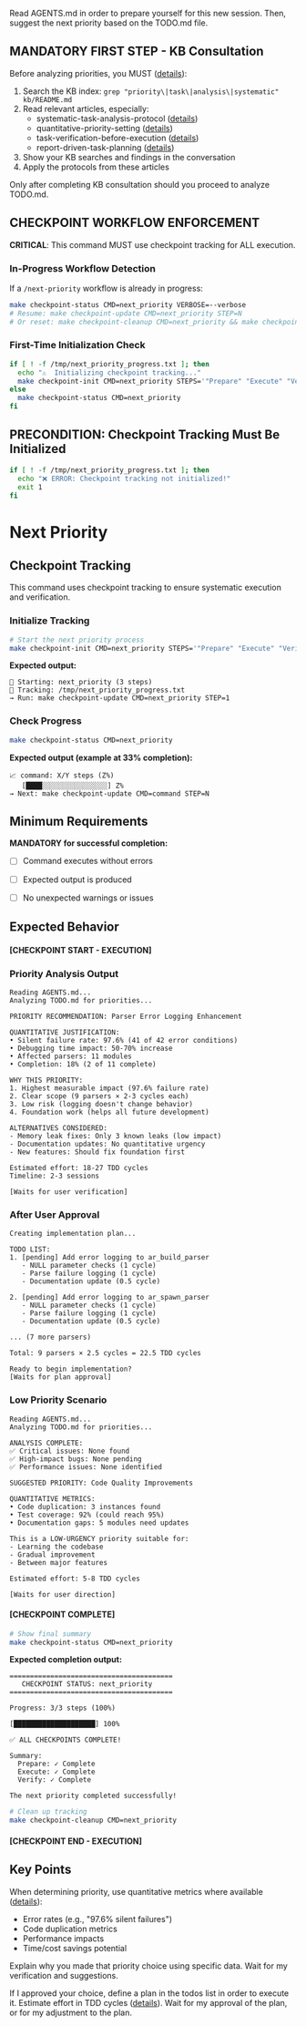 Read AGENTS.md in order to prepare yourself for this new session. Then, suggest the next priority based on the TODO.md file.

## MANDATORY FIRST STEP - KB Consultation

Before analyzing priorities, you MUST ([details](../../../kb/kb-consultation-before-planning-requirement.md)):
1. Search the KB index: `grep "priority\|task\|analysis\|systematic" kb/README.md`
2. Read relevant articles, especially:
   - systematic-task-analysis-protocol ([details](../../../kb/systematic-task-analysis-protocol.md))
   - quantitative-priority-setting ([details](../../../kb/quantitative-priority-setting.md))
   - task-verification-before-execution ([details](../../../kb/task-verification-before-execution.md))
   - report-driven-task-planning ([details](../../../kb/report-driven-task-planning.md))
3. Show your KB searches and findings in the conversation
4. Apply the protocols from these articles

Only after completing KB consultation should you proceed to analyze TODO.md.

## CHECKPOINT WORKFLOW ENFORCEMENT

**CRITICAL**: This command MUST use checkpoint tracking for ALL execution.

### In-Progress Workflow Detection

If a `/next-priority` workflow is already in progress:

```bash
make checkpoint-status CMD=next_priority VERBOSE=--verbose
# Resume: make checkpoint-update CMD=next_priority STEP=N
# Or reset: make checkpoint-cleanup CMD=next_priority && make checkpoint-init CMD=next_priority STEPS='"Prepare" "Execute" "Verify"'
```

### First-Time Initialization Check

```bash
if [ ! -f /tmp/next_priority_progress.txt ]; then
  echo "⚠️  Initializing checkpoint tracking..."
  make checkpoint-init CMD=next_priority STEPS='"Prepare" "Execute" "Verify"'
else
  make checkpoint-status CMD=next_priority
fi
```

## PRECONDITION: Checkpoint Tracking Must Be Initialized

```bash
if [ ! -f /tmp/next_priority_progress.txt ]; then
  echo "❌ ERROR: Checkpoint tracking not initialized!"
  exit 1
fi
```

# Next Priority
## Checkpoint Tracking

This command uses checkpoint tracking to ensure systematic execution and verification.

### Initialize Tracking
```bash
# Start the next priority process
make checkpoint-init CMD=next_priority STEPS='"Prepare" "Execute" "Verify"'
```

**Expected output:**
```
📍 Starting: next_priority (3 steps)
📁 Tracking: /tmp/next_priority_progress.txt
→ Run: make checkpoint-update CMD=next_priority STEP=1
```

### Check Progress
```bash
make checkpoint-status CMD=next_priority
```

**Expected output (example at 33% completion):**
```
📈 command: X/Y steps (Z%)
   [████░░░░░░░░░░░░░░░░] Z%
→ Next: make checkpoint-update CMD=command STEP=N
```

## Minimum Requirements

**MANDATORY for successful completion:**
- [ ] Command executes without errors
- [ ] Expected output is produced
- [ ] No unexpected warnings or issues


## Expected Behavior

#### [CHECKPOINT START - EXECUTION]


### Priority Analysis Output
```
Reading AGENTS.md...
Analyzing TODO.md for priorities...

PRIORITY RECOMMENDATION: Parser Error Logging Enhancement

QUANTITATIVE JUSTIFICATION:
• Silent failure rate: 97.6% (41 of 42 error conditions)
• Debugging time impact: 50-70% increase
• Affected parsers: 11 modules
• Completion: 18% (2 of 11 complete)

WHY THIS PRIORITY:
1. Highest measurable impact (97.6% failure rate)
2. Clear scope (9 parsers × 2-3 cycles each)
3. Low risk (logging doesn't change behavior)
4. Foundation work (helps all future development)

ALTERNATIVES CONSIDERED:
- Memory leak fixes: Only 3 known leaks (low impact)
- Documentation updates: No quantitative urgency
- New features: Should fix foundation first

Estimated effort: 18-27 TDD cycles
Timeline: 2-3 sessions

[Waits for user verification]
```

### After User Approval
```
Creating implementation plan...

TODO LIST:
1. [pending] Add error logging to ar_build_parser
   - NULL parameter checks (1 cycle)
   - Parse failure logging (1 cycle)
   - Documentation update (0.5 cycle)
   
2. [pending] Add error logging to ar_spawn_parser
   - NULL parameter checks (1 cycle)
   - Parse failure logging (1 cycle)
   - Documentation update (0.5 cycle)

... (7 more parsers)

Total: 9 parsers × 2.5 cycles = 22.5 TDD cycles

Ready to begin implementation?
[Waits for plan approval]
```

### Low Priority Scenario
```
Reading AGENTS.md...
Analyzing TODO.md for priorities...

ANALYSIS COMPLETE:
✅ Critical issues: None found
✅ High-impact bugs: None pending
✅ Performance issues: None identified

SUGGESTED PRIORITY: Code Quality Improvements

QUANTITATIVE METRICS:
• Code duplication: 3 instances found
• Test coverage: 92% (could reach 95%)
• Documentation gaps: 5 modules need updates

This is a LOW-URGENCY priority suitable for:
- Learning the codebase
- Gradual improvement
- Between major features

Estimated effort: 5-8 TDD cycles

[Waits for user direction]
```


#### [CHECKPOINT COMPLETE]
```bash
# Show final summary
make checkpoint-status CMD=next_priority
```

**Expected completion output:**
```
========================================
   CHECKPOINT STATUS: next_priority
========================================

Progress: 3/3 steps (100%)

[████████████████████] 100%

✅ ALL CHECKPOINTS COMPLETE!

Summary:
  Prepare: ✓ Complete
  Execute: ✓ Complete  
  Verify: ✓ Complete

The next priority completed successfully!
```

```bash
# Clean up tracking
make checkpoint-cleanup CMD=next_priority
```


#### [CHECKPOINT END - EXECUTION]

## Key Points

When determining priority, use quantitative metrics where available ([details](../../../kb/quantitative-priority-setting.md)):
- Error rates (e.g., "97.6% silent failures")
- Code duplication metrics
- Performance impacts
- Time/cost savings potential

Explain why you made that priority choice using specific data. Wait for my verification and suggestions.

If I approved your choice, define a plan in the todos list in order to execute it. Estimate effort in TDD cycles ([details](../../../kb/tdd-cycle-effort-estimation.md)). Wait for my approval of the plan, or for my adjustment to the plan.